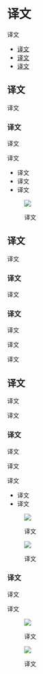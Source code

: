 <div class="article__intro">

[en]: <> (Android split-screen)
# 译文

[en]: <> (Split-screen mode allows two activities to be visible on screen at the same time.)
译文

<nav>

[en]: <> (Usage)
[en]: <> (Behavior)
[en]: <> (Layout)
* [译文](#usage)
* [译文](#behavior)
* [译文](#layout)

</nav>

</div><div class="article__body">

[en]: <> (Usage)
<h2 id="usage">译文</h2>

[en]: <> (Apps are not authorized to invoke split-screen mode by themselves; the user must activate it.)
译文

[en]: <> (Launching new activities)
### 译文

[en]: <> (When an app launches a new activity, it will launch within the same portion of the screen by default. Apps will be resized to fit the split-screen view as necessary \(unless your app isn’t compatible with the split-screen format\).)
译文

[en]: <> (When split-screen mode is active, apps may launch new activities in the opposite portion of the screen if the following criteria are met:)
译文

[en]: <> (The original and new activities are related to each other and usable while in split-screen mode)
[en]: <> (The task that the app helps accomplish warrants displaying two activities at once, and hiding the other app that was open)
[en]: <> (It is clear that the app will enter split-screen mode, such as with a button stating “Open in new window”)
* 译文
* 译文
* 译文

<figure>

![]({assets_path}/platform-guidance/android-split-screen/01-splitscreen-intro.png)

<figcaption>

[en]: <> (Split screen shown in portrait mode on mobile \(on the left\) and landscape mode on tablet \(on the right\))
译文

</figcaption></figure>

[en]: <> (Behavior)
<h2 id="behavior">译文</h2>

[en]: <> (Split-screen mode remains active until the user cancels it or switches to an incompatible app.)
译文

[en]: <> (Resizing split screen)
### 译文

[en]: <> (Users may move and resize each screen in split-screen mode by dragging the divider between the two split screens.)
译文

[en]: <> (Edge swipe gestures)
### 译文

[en]: <> (When split-screen mode is active, the edge swipe gesture will likely not work as intended. Because split-screen mode relies on swiping to resize each split screen, if your app also relies on edge swipes to perform actions, then it’s possible that the swipe will either trigger screen resizing or an action in your app.)
译文

[en]: <> (To avoid this, edge swipes should not be the only way to perform actions in your app. There should be an alternative method to perform each action.)
译文

[en]: <> (For example, the navigation drawer enables an edge swipe to open the drawer, but it is also accessible by pressing the menu icon.)
译文

[en]: <> (Layout)
<h2 id="layout">译文</h2>

[en]: <> (To support split-screen usage, viewable content should be scaled to an appropriate size and density.)
译文

[en]: <> (Primary controls should be adapted for split-screen mode. For example, navigation tabs may be collapsed into a menu.)
译文

[en]: <> (Responsive UI)
### 译文

[en]: <> (Apps in split-screen mode should elegantly adjust across device sizes and orientations.)
译文

[en]: <> (The screen is split along the x-axis in portrait, and along the y-axis in landscape. Changing a device’s orientation should not cause the UI to change unexpectedly. For example, a video displayed in one side of a split screen shouldn’t switch to full-screen if the device is rotated from portrait to landscape orientation.)
译文

[en]: <> (Apps may use the same or different layouts for mobile and tablet:)
译文

[en]: <> (Apps with similar layouts for mobile and tablet may switch between the tablet and mobile UIs when the app is resized, as the transition will not be jarring.)
[en]: <> (Apps with completely different layouts for mobile and tablet should avoid using the mobile UI on tablet in split-screen mode. Instead, the existing tablet UI should be adapted to fit the smaller size to ensure that users have a consistent experience on both devices.)
* 译文
* 译文

<figure>

![]({assets_path}/platform-guidance/android-split-screen/02-splitscreen-samelayout.png)

<figcaption>

[en]: <> (An app may use the same layout across mobile \(left\) and tablet \(right\).)
译文

</figcaption></figure>

<figure>

![]({assets_path}/platform-guidance/android-split-screen/03-splitscreen-differentlayout.png)

<figcaption>

[en]: <> (An app may use different layouts across mobile \(left\) and tablet \(right\).)
译文

</figcaption></figure>

[en]: <> (Design for condensed sizes)
### 译文

[en]: <> (To simplify adapting your app for the various sizes of split-screen mode, it is recommended to design for the smallest size first.)
译文

[en]: <> (Create a layout that works at 220dp wide or tall by condensing elements or removing non-essential ones. The layout may be scaled upward from there.)
译文

<figure>

![]({assets_path}/platform-guidance/android-split-screen/04-splitscreen-34.15-tablet.png)

<figcaption>

[en]: <> (When the split screen is active on a tablet, by default it takes up 34.15% of the entire screen.)
译文

</figcaption></figure>

<figure>

![]({assets_path}/platform-guidance/android-split-screen/05-splitscreen-16.9-mobile.png)

<figcaption>

[en]: <> (When the split screen is active on mobile, the aspect ratio of an app in portrait orientation is 16:9.)
译文

</figcaption></figure>
</div>
